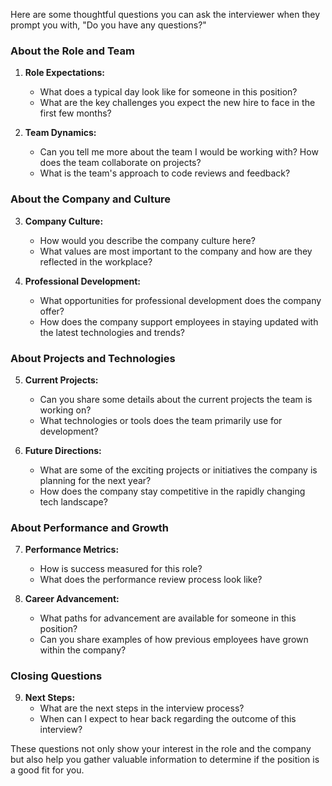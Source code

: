 Here are some thoughtful questions you can ask the interviewer when they prompt you with, "Do you have any questions?"

### About the Role and Team
1. **Role Expectations:**
   - What does a typical day look like for someone in this position?
   - What are the key challenges you expect the new hire to face in the first few months?

2. **Team Dynamics:**
   - Can you tell me more about the team I would be working with? How does the team collaborate on projects?
   - What is the team's approach to code reviews and feedback?

### About the Company and Culture
3. **Company Culture:**
   - How would you describe the company culture here?
   - What values are most important to the company and how are they reflected in the workplace?

4. **Professional Development:**
   - What opportunities for professional development does the company offer?
   - How does the company support employees in staying updated with the latest technologies and trends?

### About Projects and Technologies
5. **Current Projects:**
   - Can you share some details about the current projects the team is working on?
   - What technologies or tools does the team primarily use for development?

6. **Future Directions:**
   - What are some of the exciting projects or initiatives the company is planning for the next year?
   - How does the company stay competitive in the rapidly changing tech landscape?

### About Performance and Growth
7. **Performance Metrics:**
   - How is success measured for this role?
   - What does the performance review process look like?

8. **Career Advancement:**
   - What paths for advancement are available for someone in this position?
   - Can you share examples of how previous employees have grown within the company?

### Closing Questions
9. **Next Steps:**
   - What are the next steps in the interview process?
   - When can I expect to hear back regarding the outcome of this interview?

These questions not only show your interest in the role and the company but also help you gather valuable information to determine if the position is a good fit for you.
